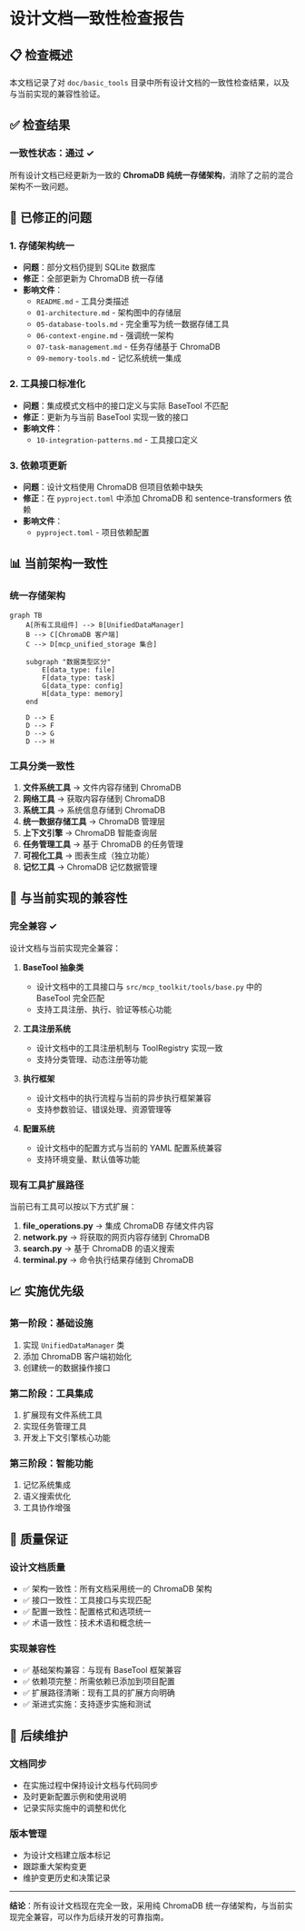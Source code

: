 # 设计文档一致性检查报告

## 📋 检查概述

本文档记录了对 `doc/basic_tools` 目录中所有设计文档的一致性检查结果，以及与当前实现的兼容性验证。

## ✅ 检查结果

### **一致性状态：通过 ✓**

所有设计文档已经更新为一致的 **ChromaDB 纯统一存储架构**，消除了之前的混合架构不一致问题。

## 🔧 已修正的问题

### 1. **存储架构统一**
- **问题**：部分文档仍提到 SQLite 数据库
- **修正**：全部更新为 ChromaDB 统一存储
- **影响文件**：
  - `README.md` - 工具分类描述
  - `01-architecture.md` - 架构图中的存储层
  - `05-database-tools.md` - 完全重写为统一数据存储工具
  - `06-context-engine.md` - 强调统一架构
  - `07-task-management.md` - 任务存储基于 ChromaDB
  - `09-memory-tools.md` - 记忆系统统一集成

### 2. **工具接口标准化**
- **问题**：集成模式文档中的接口定义与实际 BaseTool 不匹配
- **修正**：更新为与当前 BaseTool 实现一致的接口
- **影响文件**：
  - `10-integration-patterns.md` - 工具接口定义

### 3. **依赖项更新**
- **问题**：设计文档使用 ChromaDB 但项目依赖中缺失
- **修正**：在 `pyproject.toml` 中添加 ChromaDB 和 sentence-transformers 依赖
- **影响文件**：
  - `pyproject.toml` - 项目依赖配置

## 📊 当前架构一致性

### **统一存储架构**
```mermaid
graph TB
    A[所有工具组件] --> B[UnifiedDataManager]
    B --> C[ChromaDB 客户端]
    C --> D[mcp_unified_storage 集合]

    subgraph "数据类型区分"
        E[data_type: file]
        F[data_type: task]
        G[data_type: config]
        H[data_type: memory]
    end

    D --> E
    D --> F
    D --> G
    D --> H
```

### **工具分类一致性**
1. **文件系统工具** → 文件内容存储到 ChromaDB
2. **网络工具** → 获取内容存储到 ChromaDB
3. **系统工具** → 系统信息存储到 ChromaDB
4. **统一数据存储工具** → ChromaDB 管理层
5. **上下文引擎** → ChromaDB 智能查询层
6. **任务管理工具** → 基于 ChromaDB 的任务管理
7. **可视化工具** → 图表生成（独立功能）
8. **记忆工具** → ChromaDB 记忆数据管理

## 🔄 与当前实现的兼容性

### **完全兼容 ✓**

设计文档与当前实现完全兼容：

1. **BaseTool 抽象类**
   - 设计文档中的工具接口与 `src/mcp_toolkit/tools/base.py` 中的 BaseTool 完全匹配
   - 支持工具注册、执行、验证等核心功能

2. **工具注册系统**
   - 设计文档中的工具注册机制与 ToolRegistry 实现一致
   - 支持分类管理、动态注册等功能

3. **执行框架**
   - 设计文档中的执行流程与当前的异步执行框架兼容
   - 支持参数验证、错误处理、资源管理等

4. **配置系统**
   - 设计文档中的配置方式与当前的 YAML 配置系统兼容
   - 支持环境变量、默认值等功能

### **现有工具扩展路径**

当前已有工具可以按以下方式扩展：

1. **file_operations.py** → 集成 ChromaDB 存储文件内容
2. **network.py** → 将获取的网页内容存储到 ChromaDB
3. **search.py** → 基于 ChromaDB 的语义搜索
4. **terminal.py** → 命令执行结果存储到 ChromaDB

## 📈 实施优先级

### **第一阶段：基础设施**
1. 实现 `UnifiedDataManager` 类
2. 添加 ChromaDB 客户端初始化
3. 创建统一的数据操作接口

### **第二阶段：工具集成**
1. 扩展现有文件系统工具
2. 实现任务管理工具
3. 开发上下文引擎核心功能

### **第三阶段：智能功能**
1. 记忆系统集成
2. 语义搜索优化
3. 工具协作增强

## 🎯 质量保证

### **设计文档质量**
- ✅ 架构一致性：所有文档采用统一的 ChromaDB 架构
- ✅ 接口一致性：工具接口与实现匹配
- ✅ 配置一致性：配置格式和选项统一
- ✅ 术语一致性：技术术语和概念统一

### **实现兼容性**
- ✅ 基础架构兼容：与现有 BaseTool 框架兼容
- ✅ 依赖项完整：所需依赖已添加到项目配置
- ✅ 扩展路径清晰：现有工具的扩展方向明确
- ✅ 渐进式实施：支持逐步实施和测试

## 📝 后续维护

### **文档同步**
- 在实施过程中保持设计文档与代码同步
- 及时更新配置示例和使用说明
- 记录实际实施中的调整和优化

### **版本管理**
- 为设计文档建立版本标记
- 跟踪重大架构变更
- 维护变更历史和决策记录

---

**结论**：所有设计文档现在完全一致，采用纯 ChromaDB 统一存储架构，与当前实现完全兼容，可以作为后续开发的可靠指南。
